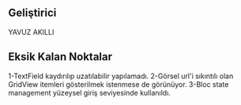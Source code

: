 

## Geliştirici
YAVUZ AKILLI

## Eksik Kalan Noktalar
1-TextField kaydırılıp uzatılabilir yapılamadı.
2-Görsel url'i sıkıntılı olan GridView itemleri gösterilmek istenmese de görünüyor.
3-Bloc state management yüzeysel giriş seviyesinde kullanıldı.

